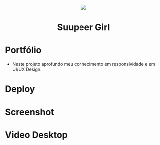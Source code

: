  <p align="center">
  <img src="https://user-images.githubusercontent.com/104739434/228394762-4d8edfea-7300-4348-ac59-1386ac6f66f8.png"/>
</p>
<h1 align="center"> Suupeer Girl </h1>

# Portfólio
- Neste projeto aprofundo meu conhecimento em responsividade e em UI/UX Design.


# Deploy



# Screenshot




# Video Desktop







